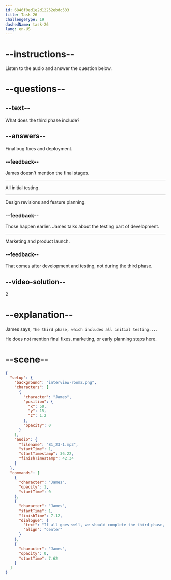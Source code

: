 ```yaml
---
id: 6846f0ed1e2d12252ebdc533
title: Task 26
challengeType: 19
dashedName: task-26
lang: en-US
---
```


<!-- (audio) James: If all goes well, we should complete the third phase, which includes all initial testing, by the end of April. -->

# --instructions--

Listen to the audio and answer the question below.

# --questions--

## --text--

What does the third phase include?

## --answers--

Final bug fixes and deployment.

### --feedback--

James doesn't mention the final stages.

---

All initial testing.

---

Design revisions and feature planning.

### --feedback--

Those happen earlier. James talks about the testing part of development.

---

Marketing and product launch.

### --feedback--

That comes after development and testing, not during the third phase.

## --video-solution--

2

# --explanation--

James says, `The third phase, which includes all initial testing...`.

He does not mention final fixes, marketing, or early planning steps here.

# --scene--

```json
{
  "setup": {
    "background": "interview-room2.png",
    "characters": [
      {
        "character": "James",
        "position": {
          "x": 50,
          "y": 15,
          "z": 1.2
        },
        "opacity": 0
      }
    ],
    "audio": {
      "filename": "B1_23-1.mp3",
      "startTime": 1,
      "startTimestamp": 36.22,
      "finishTimestamp": 42.34
    }
  },
  "commands": [
    {
      "character": "James",
      "opacity": 1,
      "startTime": 0
    },
    {
      "character": "James",
      "startTime": 1,
      "finishTime": 7.12,
      "dialogue": {
        "text": "If all goes well, we should complete the third phase, which includes all initial testing, by the end of April.",
        "align": "center"
      }
    },
    {
      "character": "James",
      "opacity": 0,
      "startTime": 7.62
    }
  ]
}
```
